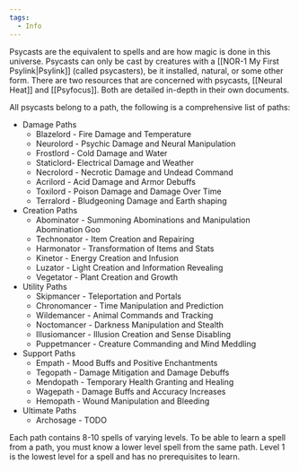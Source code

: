 ```yaml
---
tags:
  - Info
---
```

Psycasts are the equivalent to spells and are how magic is done in this universe. Psycasts can only be cast by creatures with a [[NOR-1 My First Psylink|Psylink]] (called psycasters), be it installed, natural, or some other form. There are two resources that are concerned with psycasts, [[Neural Heat]] and [[Psyfocus]]. Both are detailed in-depth in their own documents. 

All psycasts belong to a path, the following is a comprehensive list of paths:
- Damage Paths
	- Blazelord - Fire Damage and Temperature
	- Neurolord - Psychic Damage and Neural Manipulation
	- Frostlord - Cold Damage and Water
	- Staticlord- Electrical Damage and Weather
	- Necrolord - Necrotic Damage and Undead Command
	- Acrilord - Acid Damage and Armor Debuffs
	- Toxilord - Poison Damage and Damage Over Time
	- Terralord - Bludgeoning Damage and Earth shaping
- Creation Paths
	- Abominator - Summoning Abominations and Manipulation Abomination Goo
	- Technonator - Item Creation and Repairing
	- Harmonator - Transformation of Items and Stats
	- Kinetor - Energy Creation and Infusion
	- Luzator - Light Creation and Information Revealing
	- Vegetator - Plant Creation and Growth
- Utility Paths
	- Skipmancer - Teleportation and Portals
	- Chronomancer - Time Manipulation and Prediction
	- Wildemancer - Animal Commands and Tracking
	- Noctomancer - Darkness Manipulation and Stealth
	- Illusiomancer - Illusion Creation and Sense Disabling
	- Puppetmancer - Creature Commanding and Mind Meddling 
- Support Paths
	- Empath - Mood Buffs and Positive Enchantments
	- Tegopath - Damage Mitigation and Damage Debuffs
	- Mendopath - Temporary Health Granting and Healing
	- Wagepath - Damage Buffs and Accuracy Increases
	- Hemopath - Wound Manipulation and Bleeding
- Ultimate Paths
	- Archosage - TODO

Each path contains 8-10 spells of varying levels. To be able to learn a spell from a path, you must know a lower level spell from the same path. Level 1 is the lowest level for a spell and has no prerequisites to learn. 

